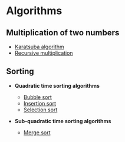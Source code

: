 # Algorithms


## Multiplication of two numbers
- [Karatsuba algorithm](https://en.wikipedia.org/wiki/Karatsuba_algorithm)
- [Recursive multiplication](https://en.wikipedia.org/wiki/Multiplication_algorithm#Recursive_multiplication)

## Sorting

- **Quadratic time sorting algorithms**
    - [Bubble sort](https://en.wikipedia.org/wiki/Bubble_sort)
    - [Insertion sort](https://en.wikipedia.org/wiki/Insertion_sort)
    - [Selection sort](https://en.wikipedia.org/wiki/Selection_sort)

- **Sub-quadratic time sorting algorithms**
  - [Merge sort](https://en.wikipedia.org/wiki/Merge_sort)



